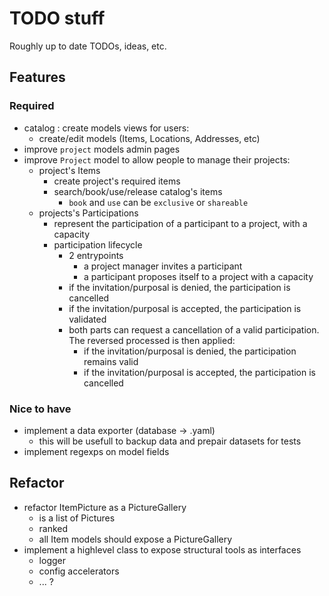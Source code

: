 
# TODO stuff

Roughly up to date TODOs, ideas, etc.


## Features

### Required
* catalog : create models views for users:
  * create/edit models (Items, Locations, Addresses, etc)
* improve `project` models admin pages
* improve `Project` model to allow people to manage their projects:
  * project's Items
    * create project's required items
    * search/book/use/release catalog's items
      * `book` and `use` can be `exclusive` or `shareable`
  * projects's Participations
    * represent the participation of a participant to a project, with a capacity
    * participation lifecycle
      * 2 entrypoints
        * a project manager invites a participant
        * a participant proposes itself to a project with a capacity
      * if the invitation/purposal is denied, the participation is cancelled
      * if the invitation/purposal is accepted, the participation is validated
      * both parts can request a cancellation of a valid participation.
        The reversed processed is then applied:
        * if the invitation/purposal is denied, the participation remains valid
        * if the invitation/purposal is accepted, the participation is cancelled

### Nice to have
* implement a data exporter (database -> .yaml)
  * this will be usefull to backup data and prepair datasets for tests 
* implement regexps on model fields



## Refactor

* refactor ItemPicture as a PictureGallery
  * is a list of Pictures
  * ranked
  * all Item models should expose a PictureGallery
* implement a highlevel class to expose structural tools as interfaces
  * logger
  * config accelerators
  * ... ?
